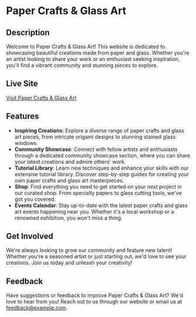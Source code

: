 # Paper Crafts & Glass Art

## Description
Welcome to Paper Crafts & Glass Art! This website is dedicated to showcasing beautiful creations made from paper and glass. Whether you're an artist looking to share your work or an enthusiast seeking inspiration, you'll find a vibrant community and stunning pieces to explore.

## Live Site
[Visit Paper Crafts & Glass Art](https://b9-assignment10.firebaseapp.com/)

## Features
- **Inspiring Creations**: Explore a diverse range of paper crafts and glass art pieces, from intricate origami designs to stunning stained glass windows.
- **Community Showcase**: Connect with fellow artists and enthusiasts through a dedicated community showcase section, where you can share your latest creations and admire others' work.
- **Tutorial Library**: Learn new techniques and enhance your skills with our extensive tutorial library. Discover step-by-step guides for creating your own paper crafts and glass art masterpieces.
- **Shop**: Find everything you need to get started on your next project in our curated shop. From specialty papers to glass cutting tools, we've got you covered.
- **Events Calendar**: Stay up-to-date with the latest paper crafts and glass art events happening near you. Whether it's a local workshop or a renowned exhibition, you won't miss a thing.

## Get Involved
We're always looking to grow our community and feature new talent! Whether you're a seasoned artist or just starting out, we'd love to see your creations. Join us today and unleash your creativity!

## Feedback
Have suggestions or feedback to improve Paper Crafts & Glass Art? We'd love to hear from you! Reach out to us through our website or email us at [feedback@example.com](https://b9-assignment10.firebaseapp.com/contacts).

